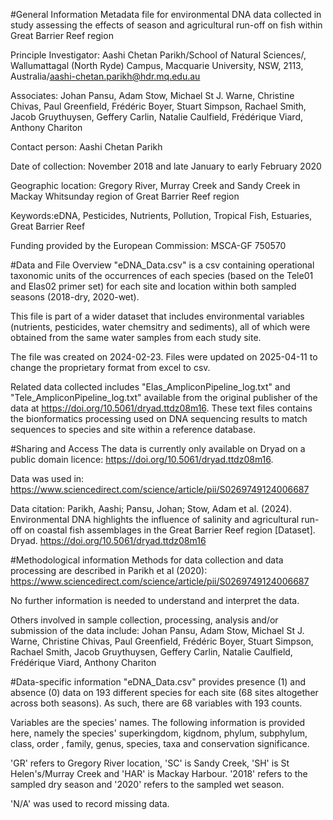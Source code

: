 #General Information
Metadata file for environmental DNA data collected in study assessing the effects of season and agricultural run-off on fish within Great Barrier Reef region

Principle Investigator: Aashi Chetan Parikh/School of Natural Sciences/, Wallumattagal (North Ryde) Campus, Macquarie University, NSW, 2113, Australia/aashi-chetan.parikh@hdr.mq.edu.au

Associates: Johan Pansu, Adam Stow, Michael St J. Warne, Christine Chivas, Paul Greenfield, Frédéric Boyer, Stuart Simpson, Rachael Smith, Jacob Gruythuysen, Geffery Carlin, Natalie Caulfield, Frédérique Viard, Anthony Chariton

Contact person: Aashi Chetan Parikh

Date of collection: November 2018 and late January to early February 2020 

Geographic location: Gregory River, Murray Creek and Sandy Creek in Mackay Whitsunday region of Great Barrier Reef region

Keywords:eDNA, Pesticides, Nutrients, Pollution, Tropical Fish, Estuaries, Great Barrier Reef

Funding provided by the European Commission: MSCA-GF 750570

#Data and File Overview
"eDNA_Data.csv" is a csv containing operational taxonomic units of the occurrences of each species (based on the Tele01 and Elas02 primer set) for each site and location within both sampled seasons (2018-dry, 2020-wet). 

This file is part of a wider dataset that includes environmental variables (nutrients, pesticides, water chemsitry and sediments), all of which were obtained from the same water samples from each study site.

The file was created on 2024-02-23. Files were updated on 2025-04-11 to change the proprietary format from excel to csv. 

Related data collected includes "Elas_AmpliconPipeline_log.txt" and "Tele_AmpliconPipeline_log.txt" available from the original publisher of the data at <https://doi.org/10.5061/dryad.ttdz08m16>. These text files contains the bionformatics processing used on DNA sequencing results to match sequences to species and site within a reference database.

#Sharing and Access
The data is currently only available on Dryad on a public domain licence: <https://doi.org/10.5061/dryad.ttdz08m16>. 

Data was used in: https://www.sciencedirect.com/science/article/pii/S0269749124006687

Data citation: Parikh, Aashi; Pansu, Johan; Stow, Adam et al. (2024). Environmental DNA highlights the influence of salinity and agricultural run-off on coastal fish assemblages in the Great Barrier Reef region [Dataset]. Dryad. https://doi.org/10.5061/dryad.ttdz08m16

#Methodological information
Methods for data collection and data processing are described in Parikh et al (2020): https://www.sciencedirect.com/science/article/pii/S0269749124006687

No further information is needed to understand and interpret the data. 

Others involved in sample collection, processing, analysis and/or submission of the data include: Johan Pansu, Adam Stow, Michael St J. Warne, Christine Chivas, Paul Greenfield, Frédéric Boyer, Stuart Simpson, Rachael Smith, Jacob Gruythuysen, Geffery Carlin, Natalie Caulfield, Frédérique Viard, Anthony Chariton

#Data-specific information
"eDNA_Data.csv" provides presence (1) and absence (0) data on 193 different species for each site (68 sites altogether across both seasons). As such, there are 68 variables with 193 counts.

Variables are the species' names. The following information is provided here, namely the species' superkingdom, kigdnom, phylum, subphylum, class, order , family, genus, species, taxa and conservation significance. 

'GR' refers to Gregory River location, 'SC' is Sandy Creek, 'SH' is St Helen's/Murray Creek and 'HAR' is	Mackay Harbour.
'2018' refers to the sampled dry season and '2020' refers to the sampled wet season. 

'N/A' was used to record missing data. 
